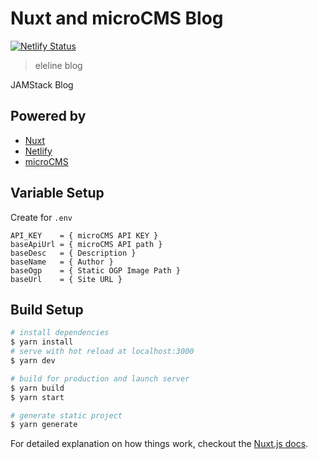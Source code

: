 # Nuxt and microCMS Blog

[![Netlify Status](https://api.netlify.com/api/v1/badges/6bd1f176-0b2d-4217-9e24-ac52e97f773f/deploy-status)](https://app.netlify.com/sites/eleline-jamstack-blog/deploys)

> eleline blog

JAMStack Blog

## Powered by

- [Nuxt](https://ja.nuxtjs.org/)
- [Netlify](https://www.netlify.com/)
- [microCMS](https://microcms.io/)

## Variable Setup

Create for `.env`

```env
API_KEY    = { microCMS API KEY }
baseApiUrl = { microCMS API path }
baseDesc   = { Description }
baseName   = { Author }
baseOgp    = { Static OGP Image Path }
baseUrl    = { Site URL }
```

## Build Setup

```bash
# install dependencies
$ yarn install
# serve with hot reload at localhost:3000
$ yarn dev

# build for production and launch server
$ yarn build
$ yarn start

# generate static project
$ yarn generate
```

For detailed explanation on how things work, checkout the [Nuxt.js docs](https://github.com/nuxt/nuxt.js).
